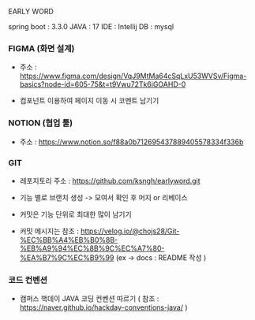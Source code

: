 EARLY WORD

spring boot : 3.3.0
JAVA : 17
IDE : Intellij
DB : mysql

### FIGMA (화면 설계)

- 주소 : https://www.figma.com/design/VqJ9MtMa64cSqLxU53WVSv/Figma-basics?node-id=605-75&t=t9Vwu72Tk6iGOAHD-0

- 컴포넌트 이용하여 페이지 이동 시 코멘트 남기기

### NOTION (협업 툴)

- 주소 : https://www.notion.so/f88a0b712695437889405578334f336b

### GIT

- 레포지토리 주소 : https://github.com/ksngh/earlyword.git

- 기능 별로 브랜치 생성 -> 모여서 확인 후 머지 or 리베이스

- 커밋은 기능 단위로 최대한 많이 남기기

- 커밋 메시지는 참조 : https://velog.io/@chojs28/Git-%EC%BB%A4%EB%B0%8B-%EB%A9%94%EC%8B%9C%EC%A7%80-%EA%B7%9C%EC%B9%99
  (ex -> docs : README 작성 )


### 코드 컨벤션

- 캠퍼스 핵데이 JAVA 코딩 컨벤션 따르기 ( 참조 : https://naver.github.io/hackday-conventions-java/ )
